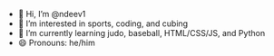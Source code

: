 - 👋 Hi, I’m @ndeev1
- 👀 I’m interested in sports, coding, and cubing
- 🌱 I’m currently learning judo, baseball, HTML/CSS/JS, and Python
- 😄 Pronouns: he/him

<!---
ndeev1/ndeev1 is a ✨ special ✨ repository because its `README.md` (this file) appears on your GitHub profile.
You can click the Preview link to take a look at your changes.
--->
